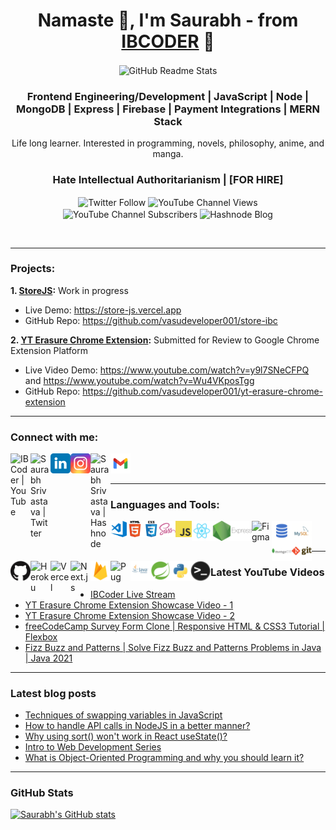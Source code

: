 <h1 align="center">Namaste 🙏, I'm Saurabh - from <a href="https://www.youtube.com/channel/UCHBONOEjtMti0oRA_qWADYA">IBCODER</a> 👋</h1>

<p align="center">
 <img width="100px" src="https://avatars.githubusercontent.com/u/56103269?v=4" align="center" alt="GitHub Readme Stats" />
 <h3 align="center">Frontend Engineering/Development | JavaScript | Node | MongoDB | Express | Firebase | Payment Integrations | MERN Stack</h3>
 <p align="center">Life long learner. Interested in programming, novels, philosophy, anime, and manga. </p>
 <h3 align="center">Hate Intellectual Authoritarianism | [FOR HIRE]</h3>
</p>

<p align="center">
    <img align="center" alt="Twitter Follow" src="https://img.shields.io/twitter/follow/saudev001?color=%231DA1F2&label=Follow%20%40saudev001&style=flat-square" />
    <img align="center" alt="YouTube Channel Views" src="https://img.shields.io/youtube/channel/views/UCHBONOEjtMti0oRA_qWADYA?color=%23FF0000&label=YouTube%20Channel%20Views&style=flat-square" />
    <img align="center" alt="YouTube Channel Subscribers" src="https://img.shields.io/youtube/channel/subscribers/UCHBONOEjtMti0oRA_qWADYA?color=FF0000&label=YouTube%20Subscribers&style=flat-square" />
    <img align="center" alt="Hashnode Blog" src="https://img.shields.io/website?label=Hashnode%20Blogs&up_message=read&url=https%3A%2F%2Fibcoder.hashnode.dev%2F" />
</p>
<br />
<hr />

### Projects:

**1. [StoreJS](https://store-js.vercel.app):** Work in progress
 - Live Demo: https://store-js.vercel.app
 - GitHub Repo: https://github.com/vasudeveloper001/store-ibc

**2. [YT Erasure Chrome Extension]():** Submitted for Review to Google Chrome Extension Platform
 - Live Video Demo: https://www.youtube.com/watch?v=y9l7SNeCFPQ and https://www.youtube.com/watch?v=Wu4VKposTgg
 - GitHub Repo: https://github.com/vasudeveloper001/yt-erasure-chrome-extension

---

### Connect with me:

[<img align="left" alt="IBCoder | YouTube" width="32px" src="https://seeklogo.net/wp-content/uploads/2020/03/YouTube-icon-SVG-512x512.png" />](https://www.youtube.com/channel/UCHBONOEjtMti0oRA_qWADYA)
[<img align="left" alt="Saurabh Srivastava | Twitter" width="32px" src="https://th.bing.com/th/id/OIP.nHB3f94fM0KpmCejJFRc3QHaH2?pid=ImgDet&rs=1" />](https://twitter.com/saudev001)
[<img align="left" alt="Saurabh Srivastava | LinkedIn" width="32px" src="https://github.com/edent/SuperTinyIcons/blob/master/images/svg/linkedin.svg" />](https://www.linkedin.com/in/saurabh-srivastava-b62330109/)
[<img align="left" alt="Saurabh Srivastava | Instagram" width="32px" src="https://github.com/edent/SuperTinyIcons/blob/master/images/svg/instagram.svg" />](https://www.instagram.com/saudev001/)
[<img align="left" alt="Saurabh Srivastava | Hashnode" width="32px" src="https://cdn.hashnode.com/res/hashnode/image/upload/v1592752137870/scHk9tTaA.png?auto=compress" />](https://ibcoder.hashnode.dev/)
[<img align="left" alt="Saurabh Srivastava | Gmail" width = "32px" src = "https://github.com/edent/SuperTinyIcons/blob/master/images/svg/gmail.svg"/>](mailto:vasudeveloper001@gmail.com)
<br>
<br>

<hr />

### Languages and Tools:

<img align="left" alt="Visual Studio Code" width="26px" src="https://raw.githubusercontent.com/github/explore/80688e429a7d4ef2fca1e82350fe8e3517d3494d/topics/visual-studio-code/visual-studio-code.png" />
<img align="left" alt="HTML5" width="26px" src="https://raw.githubusercontent.com/github/explore/80688e429a7d4ef2fca1e82350fe8e3517d3494d/topics/html/html.png" />
<img align="left" alt="CSS3" width="26px" src="https://raw.githubusercontent.com/github/explore/80688e429a7d4ef2fca1e82350fe8e3517d3494d/topics/css/css.png" />
<img align="left" alt="Sass" width="26px" src="https://raw.githubusercontent.com/github/explore/80688e429a7d4ef2fca1e82350fe8e3517d3494d/topics/sass/sass.png" />
<img align="left" alt="JavaScript" width="26px" src="https://raw.githubusercontent.com/github/explore/80688e429a7d4ef2fca1e82350fe8e3517d3494d/topics/javascript/javascript.png" />
<img align="left" alt="React" width="32px" src="https://raw.githubusercontent.com/github/explore/80688e429a7d4ef2fca1e82350fe8e3517d3494d/topics/react/react.png" />
<img align="left" alt="Node.js" width="32px" src="https://raw.githubusercontent.com/github/explore/80688e429a7d4ef2fca1e82350fe8e3517d3494d/topics/nodejs/nodejs.png" />
<img align="left" alt="Express" width="32px" src="https://raw.githubusercontent.com/github/explore/80688e429a7d4ef2fca1e82350fe8e3517d3494d/topics/express/express.png" />
<img align="left" alt="Figma" width="32px" src="https://camo.githubusercontent.com/ed93c2b000a76ceaad1503e7eb9356591b885227e82a36a005b9d3498b303ba5/68747470733a2f2f7777772e766563746f726c6f676f2e7a6f6e652f6c6f676f732f6669676d612f6669676d612d69636f6e2e737667" />
<img align="left" alt="SQL" width="32px" src="https://raw.githubusercontent.com/github/explore/80688e429a7d4ef2fca1e82350fe8e3517d3494d/topics/sql/sql.png" />
<img align="left" alt="MySQL" width="32px" src="https://raw.githubusercontent.com/github/explore/80688e429a7d4ef2fca1e82350fe8e3517d3494d/topics/mysql/mysql.png" />
<img align="left" alt="MongoDB" width="32px" src="https://raw.githubusercontent.com/github/explore/80688e429a7d4ef2fca1e82350fe8e3517d3494d/topics/mongodb/mongodb.png" />
<img align="left" alt="Git" width="32px" src="https://raw.githubusercontent.com/github/explore/80688e429a7d4ef2fca1e82350fe8e3517d3494d/topics/git/git.png" />
<img align="left" alt="GitHub" width="32px" src="https://raw.githubusercontent.com/github/explore/78df643247d429f6cc873026c0622819ad797942/topics/github/github.png" />
<img align="left" alt="Heroku" width="32px" src="https://camo.githubusercontent.com/df12cb598044a3f38efc1f45e3580558c324cf8789b79487125044eeebcc4dee/68747470733a2f2f7777772e766563746f726c6f676f2e7a6f6e652f6c6f676f732f6865726f6b752f6865726f6b752d69636f6e2e737667" />
<img align="left" alt="Vercel" width="32px" src="https://cdn.jsdelivr.net/gh/wuzhiguang1/bolgfile@1.8/tool/static/picture/hfe6251603ed446848e99364bafeff3d7n.png" />
<img align="left" alt="Next.js" width="32px" src="https://camo.githubusercontent.com/300c2986a53648631c34798554da7cde3779de253b02a15da6bccc59ea9f0317/68747470733a2f2f63646e2e776f726c64766563746f726c6f676f2e636f6d2f6c6f676f732f6e6578746a732d332e737667" />
<img align="left" alt="Firebase" width="32px" src="https://raw.githubusercontent.com/github/explore/80688e429a7d4ef2fca1e82350fe8e3517d3494d/topics/firebase/firebase.png" />
<img align="left" alt="Pug" width="32px" src="https://camo.githubusercontent.com/e6f31db76aa258d4e26be8464f2dff9796d5cf59185976df02dd80ae6a60cc9e/68747470733a2f2f63646e2e776f726c64766563746f726c6f676f2e636f6d2f6c6f676f732f7075672e737667" />
<img align="left" alt="Java" width="32px" src="https://raw.githubusercontent.com/github/explore/80688e429a7d4ef2fca1e82350fe8e3517d3494d/topics/java/java.png"/>
<img align="left" alt="Springboot" width="32px" src="https://raw.githubusercontent.com/github/explore/80688e429a7d4ef2fca1e82350fe8e3517d3494d/topics/spring-boot/spring-boot.png" />
<img align="left" alt="Python" width="32px" src="https://raw.githubusercontent.com/github/explore/80688e429a7d4ef2fca1e82350fe8e3517d3494d/topics/python/python.png" />
<img align="left" alt="Terminal" width="32px" src="https://raw.githubusercontent.com/github/explore/80688e429a7d4ef2fca1e82350fe8e3517d3494d/topics/terminal/terminal.png" />

<br />
<br />

<hr />

### Latest YouTube Videos

<!-- YOUTUBE:START -->
- [IBCoder Live Stream](https://www.youtube.com/watch?v=7uNWT9rzm-o)
- [YT Erasure Chrome Extension Showcase Video - 1](https://www.youtube.com/watch?v=y9l7SNeCFPQ)
- [YT Erasure Chrome Extension Showcase Video - 2](https://www.youtube.com/watch?v=Wu4VKposTgg)
- [freeCodeCamp Survey Form Clone | Responsive HTML & CSS3 Tutorial | Flexbox](https://www.youtube.com/watch?v=p4LypMpJQzs)
- [Fizz Buzz and Patterns | Solve Fizz Buzz and Patterns Problems in Java | Java 2021](https://www.youtube.com/watch?v=I33L125IbqQ)
<!-- YOUTUBE:END -->

---

### Latest blog posts

<!-- BLOG-POST-LIST:START -->
- [Techniques of swapping variables in JavaScript](https://ibcoder.hashnode.dev/techniques-of-swapping-variables-in-javascript)
- [How to handle API calls in NodeJS in a better manner?](https://ibcoder.hashnode.dev/how-to-handle-api-calls-in-nodejs-in-a-better-manner)
- [Why using sort() won't work in React useState()?](https://ibcoder.hashnode.dev/why-using-sort-wont-work-in-react-usestate)
- [Intro to Web Development Series](https://ibcoder.hashnode.dev/intro-to-web-development-series)
- [What is Object-Oriented Programming and why you should learn it?](https://ibcoder.hashnode.dev/what-is-object-oriented-programming-and-why-you-should-learn-it)
<!-- BLOG-POST-LIST:END -->

---

### GitHub Stats

[![Saurabh's GitHub stats](https://github-readme-stats-liart-beta.vercel.app/api?username=vasudeveloper001)](https://github.com/anuraghazra/github-readme-stats)

[linkedin]: https://www.linkedin.com/in/saurabh-srivastava-b62330109/
[youtube]: https://www.youtube.com/channel/UCHBONOEjtMti0oRA_qWADYA
[twitter]: https://www.twitter.com/saudev001
[instagram]: https://www.instagram.com/saudev001
[hashnode]: https://ibcoder.hashnode.dev
[medium]: https://vasudeveloper001.medium.com
[twetch]: https://twetch.app/u/39600
[codepen.io]: https://codepen.io/vasudeveloper001
